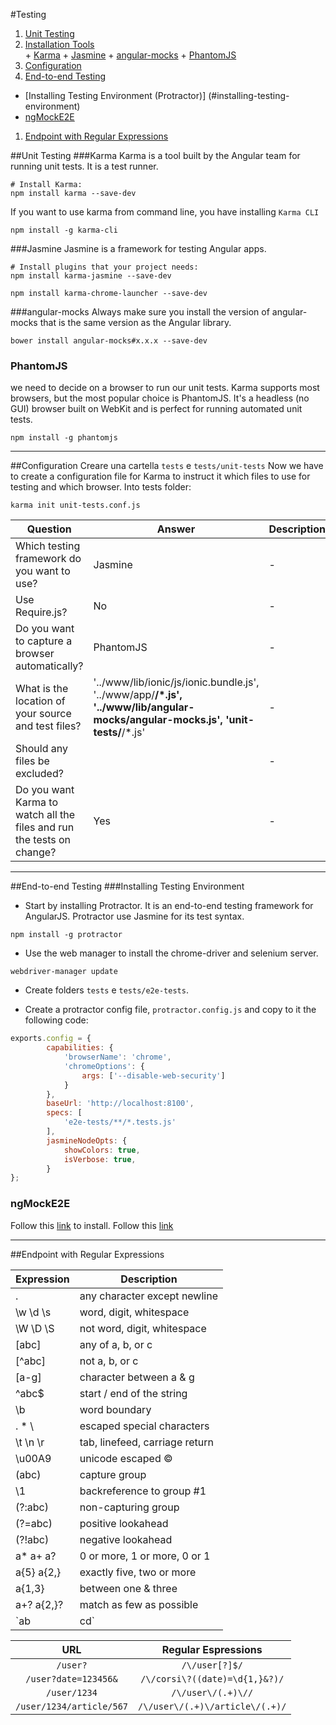 #Testing

1. [Unit Testing](#unit-testing)
  2. [Installation Tools](#installation)  
    + [Karma](#karma)
    + [Jasmine](#jasmine)
    + [angular-mocks](#angular-mocks)
    + [PhantomJS](#PhantomJS)
  2. [Configuration](#configuration)
1. [End-to-end Testing](#end-to-end-testing)
  * [Installing Testing Environment (Protractor)] (#installing-testing-environment)
  * [ngMockE2E](#ngmocke2e)
1. [Endpoint with Regular Expressions](#endpoint-with-regular-expressions)

##Unit Testing
###Karma
Karma is a tool built by the Angular team for running unit tests. It is a test runner.
```
# Install Karma:
npm install karma --save-dev
```

If you want to use karma from command line, you have installing `Karma CLI`
```
npm install -g karma-cli
```
###Jasmine
Jasmine is a framework for testing Angular apps.

```
# Install plugins that your project needs:
npm install karma-jasmine --save-dev
```
```
npm install karma-chrome-launcher --save-dev
```

###angular-mocks
Always make sure you install the version of angular-mocks that is the same version as the Angular library.
```
bower install angular-mocks#x.x.x --save-dev
```

### PhantomJS
we need to decide on a browser to run our unit tests. Karma supports most browsers, but the most popular choice is PhantomJS. It's a headless (no GUI) browser built on WebKit and is perfect for running automated unit tests.
```
npm install -g phantomjs
```

---

##Configuration
Creare una cartella `tests` e `tests/unit-tests`
Now we have to create a configuration file for Karma to instruct it which files to use for testing and which browser.
Into tests folder:
```
karma init unit-tests.conf.js
```

| Question | Answer | Description |
| -------- | ------ | ----------- |
| Which testing framework do you want to use?   | Jasmine | - |
|Use Require.js?|No|-|
|Do you want to capture a browser automatically?|PhantomJS|-|
|What is the location of your source and test files?| '../www/lib/ionic/js/ionic.bundle.js', '../www/app/**/*.js', '../www/lib/angular-mocks/angular-mocks.js', 'unit-tests/**/*.js'| - |
|Should any files be excluded? | <empty string> | - |
| Do you want Karma to watch all the files and run the tests on change?| Yes | - |

--- 

##End-to-end Testing
###Installing Testing Environment
+ Start by installing Protractor. It is an end-to-end testing framework for AngularJS. Protractor use Jasmine for its test syntax.
```
npm install -g protractor
```

+ Use the web manager to install the chrome-driver and selenium server.
```
webdriver-manager update
```
+ Create folders `tests` e `tests/e2e-tests`.

+ Create a protractor config file, `protractor.config.js` and copy to it the following code:

```javascript
exports.config = {  
        capabilities: {
            'browserName': 'chrome',
            'chromeOptions': {                
                args: ['--disable-web-security']
            } 
        },
        baseUrl: 'http://localhost:8100',
        specs: [
            'e2e-tests/**/*.tests.js'
        ],
        jasmineNodeOpts: {
            showColors: true,
            isVerbose: true,
        }
};
```

### ngMockE2E
Follow this [link](#angular-mocks) to install.
Follow this [link](https://docs.angularjs.org/api/ngMockE2E)

---

##Endpoint with Regular Expressions

| Expression | Description |
|-----| ---------- |
|.|	any character except newline|
|\w \d \s	|word, digit, whitespace|
|\W \D \S	|not word, digit, whitespace|
|[abc]	|any of a, b, or c|
|[^abc]	|not a, b, or c|
|[a-g]	|character between a & g|
|^abc$	|start / end of the string|
|\b	|word boundary|
|\. \* \\	|escaped special characters|
|\t \n \r	|tab, linefeed, carriage return|
|\u00A9	|unicode escaped ©|
|(abc)	|capture group|
|\1	|backreference to group #1|
|(?:abc)	|non-capturing group|
|(?=abc)	|positive lookahead|
|(?!abc)	|negative lookahead|
|a* a+ a?	|0 or more, 1 or more, 0 or 1|
|a{5} a{2,}	|exactly five, two or more|
|a{1,3}	|between one & three|
|a+? a{2,}?	|match as few as possible|
|`ab|cd` |	match ab or cd|


|URL|Regular Espressions|
|:-----:|:---------------------:|
|`/user?`|`/\/user[?]$/`|
|`/user?date=123456&`|`/\/corsi\?((date)=\d{1,}&?)/`|
|`/user/1234`|`/\/user\/(.+)\//`|
|`/user/1234/article/567`|`/\/user\/(.+)\/article\/(.+)/`|
